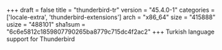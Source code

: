 +++
draft = false
title = "thunderbird-tr"
version = "45.4.0-1"
categories = ['locale-extra', 'thunderbird-extensions']
arch = "x86_64"
size = "415888"
usize = "488101"
sha1sum = "6c6e5812c1859807790265ba8779c715dc4f2ac2"
+++
Turkish language support for Thunderbird